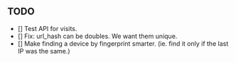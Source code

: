 ## TODO

  - [] Test API for visits.
  - [] Fix: url_hash can be doubles. We want them unique.
  - [] Make finding a device by fingerprint smarter. (ie. find it only if the last IP was the same.)
